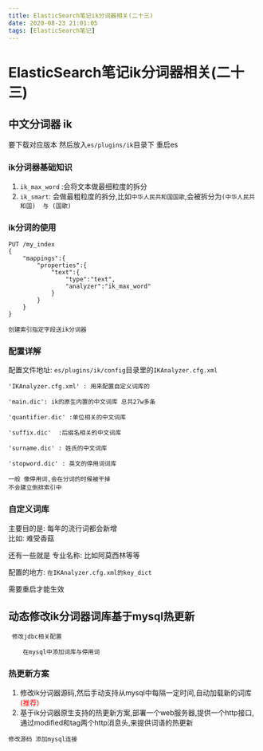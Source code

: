 ```yaml
---
title: ElasticSearch笔记ik分词器相关(二十三)
date: 2020-08-23 21:01:05
tags: [ElasticSearch笔记]
---
```


# ElasticSearch笔记ik分词器相关(二十三)

## 中文分词器 ik

要下载对应版本 然后放入`es/plugins/ik`目录下
重启es

### ik分词器基础知识
1.  `ik_max_word` :会将文本做最细粒度的拆分
2.  `ik_smart`: 会做最粗粒度的拆分,比如`中华人民共和国国歌`,会被拆分为`(中华人民共和国)  与 (国歌)`

<!--more-->

### ik分词的使用
```
PUT /my_index
{
    "mappings":{
        "properties":{
            "text":{
                "type":"text",
                "analyzer":"ik_max_word"
            }
        }
    }
}

创建索引指定字段送ik分词器
```

### 配置详解
配置文件地址: `es/plugins/ik/config`目录里的`IKAnalyzer.cfg.xml`

```
'IKAnalyzer.cfg.xml' : 用来配置自定义词库的

'main.dic': ik的原生内置的中文词库 总共27w多条

'quantifier.dic' :单位相关的中文词库

'suffix.dic'  :后缀名相关的中文词库

'surname.dic' : 姓氏的中文词库

'stopword.dic' : 英文的停用词词库

一般 像停用词,会在分词的时候被干掉
不会建立倒排索引中
```



### 自定义词库
主要目的是: 每年的流行词都会新增  
比如: 难受香菇

还有一些就是 专业名称:
比如阿莫西林等等

配置的地方: 
`在IKAnalyzer.cfg.xml的key_dict`

需要重启才能生效


## 动态修改ik分词器词库基于mysql热更新
```
 修改jdbc相关配置
 
    在mysql中添加词库与停用词

```
### 热更新方案
1. 修改ik分词器源码,然后手动支持从mysql中每隔一定时间,自动加载新的词库<font color="red">(推荐)</font>
2. 基于ik分词器原生支持的热更新方案,部署一个web服务器,提供一个http接口,通过modified和tag两个http消息头,来提供词语的热更新

```
修改源码 添加mysql连接
```